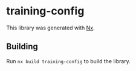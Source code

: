 # training-config

This library was generated with [Nx](https://nx.dev).

## Building

Run `nx build training-config` to build the library.
